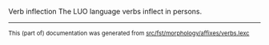 Verb inflection
The LUO language verbs inflect in persons.

* * *

<small>This (part of) documentation was generated from [src/fst/morphology/affixes/verbs.lexc](https://github.com/giellalt/lang-luo/blob/main/src/fst/morphology/affixes/verbs.lexc)</small>
